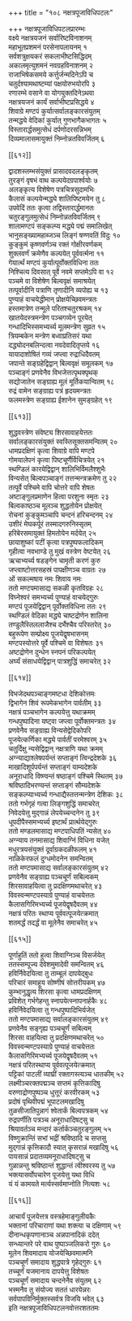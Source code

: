 +++
title = "१०८ नक्षत्रपूजाविधिपटलः"

+++
नक्षत्रपूजाविधिपटलप्रारम्भः  
वक्ष्ये नक्षत्रयजनं सर्वारिष्टविनाशनम्  
महाभूतप्रशमनं परसेनापलायनम् १  
सर्वशत्रुक्षयकरं सकलाभीष्टसिद्धिदम्  
अकालमृत्युशमनं नवग्रहविनाशनम् २  
राजाभिषेकसमये कर्त्तुर्जन्मदिनेऽपि च  
चतुर्दश्यामथाष्टम्यां पक्षयोरुभयोरपि ३  
रणारम्भे वसाने वा योगयुक्तदिनेऽथवा  
नक्षत्रयजनं कार्यं सर्वाभीष्टप्रसिद्धये ४  
शिवाग्रे मण्टपं कुर्यात्सर्वालङ्कारसंयुतम्  
तन्मद्ध्ये वेदिकां कुर्यात् गुणभागैकभागतः ५  
विस्तारार्द्धसमुत्सेधं दर्पणोदरसन्निभम्  
दिव्यमालासमायुक्तं निम्नोन्नतविवर्जितम् ६  

[[६१२]]  

द्वादशस्तम्भसंयुक्तं प्रासादवदलङ्कृतम्  
तुरङ्गं वृषभं वाथ कल्पयेदग्रपार्श्वयोः ७  
अलङ्कृत्य विशेषेण पत्रचित्रसुदामभिः  
कैलासं कल्पयेन्मद्ध्ये शालिपिष्टमयेन तु ८  
उपवेदिं ततः कृत्वा तद्विस्तारार्द्धमानतः  
चतुरङ्गुलमुत्सेधं निम्नोन्नतविवर्जितम् ९  
शालामण्टपं सङ्कल्प्य मद्ध्ये पद्मं समालिखेत्  
भानुसङ्ख्यामहाब्जञ्च लिङ्गं षण्णवतिं विदुः १०  
कुङ्कुमं कृष्णवर्णञ्च रक्तं गोक्षीरवर्णकम्  
शुक्लवर्णं क्रमेणैव कल्पयेत् पूर्ववर्त्मना ११  
गेयार्त्थं मण्टपं कुर्यात्पूर्वोक्तविधिना ततः  
निश्चित्य दिवसात् पूर्वे नवमे सप्तमेऽपि वा १२  
पञ्चमे वा विशेषेण बिल्ववृक्षं समाश्रयेत्  
तत्पूर्वादीनि पत्राणि तृणादीनि व्यपोह्य च १३  
पुण्याहं वाचयेद्धीमान् प्रोक्षयेच्छिवमन्त्रतः  
हस्तमात्रेण तन्मूले परितश्चतुरश्रकम् १४  
खातयेदस्त्रमन्त्रेण पञ्चगव्येन पूरयेत्  
गन्धादिभिस्समभ्यर्च्य मूलमन्त्रेण सुव्रत १५  
त्रियम्बकेन मन्त्रेण बध्वाप्रतिसरं यथा  
दद्ध्योदनबलिन्दत्वा नवदेवादितृप्तये १६  
यायादाशोषितं गव्यं जप्त्वा रुद्राधिदैवतम्  
जपान्ते सङ्ग्रहेद्विद्वान् बिल्ववृक्षं समूलकम् १७  
पञ्चाङ्गं प्रणवेनैव विभजेत्तत्पृथक्पृथक्  
सद्योजातेन सङ्ग्राह्य मूलं मूर्तिकयान्वितम् १८  
रुद्रं वामेन सङ्ग्राह्य पत्रं हृदयमन्त्रतः  
फलमस्त्रेण सङ्ग्राह्य ईशानेन सुमङ्ग्रहेत् १९  

[[६१३]]  

शुद्धवस्त्रेण संवेष्ट्य शिरसावाहयेत्ततः  
सर्वालङ्कारसंयुक्तं स्वस्तिसूक्तसमन्वितम् २०  
धामप्रदक्षिणं कृत्वा शिवाग्रे वापि मण्टपे  
गोमयालेपनं कृत्वा पिष्टचूर्णैर्विचित्रयेत् २१  
स्थण्डिलं कारयेद्विद्वान् शालिभिर्विमलैश्शुभैः  
विन्यसेत् बिल्वपञ्चाङ्गं तत्तन्मन्त्रक्रमेण तु २२  
तत्पूर्वे पश्चिमे वापि चोत्तरे वापि शेषतः  
अष्टाङ्गुलप्रमाणेन हित्वा परशुना स्मृतः २३  
बिल्वकाष्ठञ्च मूलञ्च शुद्धतोयेन प्रोक्षयेत्  
रोचनां कुङ्कुमञ्चापि चन्दनं हरिचन्दनम् २४  
उशीरं मेघकर्पूरं तस्मादगरुनिस्सृतम्  
हरिबेरसमायुक्तं हिमतोयेन मर्दयेत् २५  
छायाशुष्कां पटीं कृत्वा पत्रपुष्पफलादिकम्  
गृहीत्वा नवभाण्डे तु मुखं वस्त्रेण वेष्टयेत् २६  
ऋचाभ्यर्च्य षडङ्गेन चामृती करणं कुरु  
जप्त्वाष्टोत्तरसहस्रं पापक्षीणञ्च वाग्रतः २७  
ओं सकल्मषाय नमः शिवाय नमः  
ततो मण्टपमासाद्य सकळी कृतविग्रहः २८  
विघ्नेश्वरं समभ्यर्च्य पुण्याहं वाचयेद्गुरुः  
मण्टपं पूजयेद्विद्वान् पूर्वोक्तविधिना ततः २९  
स्थण्डिलं वेदिका मद्ध्ये चाष्टद्रोणेन शालिना  
तण्डुलैस्तिललाजैश्च दर्भैश्चैव परिस्तरेत् ३०  
बहुरूपेण सम्प्रोक्ष्य पूजयेद्वृषभासनम्  
मण्टपस्योत्तरे पूर्वे पश्चिमे वा विशेषतः ३१  
अष्टद्रोणेन दुन्धेन स्नपनं परिकल्पयेत्  
अर्घ्यं संसाधयेद्विद्वान् पात्रशुद्धिं समाचरेत् ३२  

[[६१४]]  

विभजेदथपञ्चाङ्गमष्टधा देशिकोत्तमः  
द्विभागेन शिवं रूपमेकभागेन पार्वतीम् ३३  
नक्षत्रं पञ्चभागेन कल्पयेत्तु यथाक्रमम्  
गन्धपुष्पादिना यष्ट्वा जप्त्वा पूर्वोक्तमन्त्रतः ३४  
प्रणवेनैव सङ्ग्राह्य विन्यसेद्वेदिकोपरि  
पूजयेत्कर्णिका मद्ध्ये पार्वतीं परमेश्वरम् ३५  
चतुर्दिक्षु न्यसेद्विद्वान् नक्षत्राणि यथा क्रमम्  
अग्न्याद्याश्लेषपर्यन्तं सप्ताङ्गं त्विन्द्रदेशके ३६  
माखादिशूर्पपर्यन्तं सप्ताङ्गं याम्यदेशके  
अनूराधादि विष्ण्वन्तं षष्ठाङ्गं पश्चिमे स्थितम् ३७  
श्रविष्ठादिभरण्यन्तं सप्ताङ्गं सौम्यदेशके  
सङ्कल्प्याभ्यर्च्य गन्धाद्यैस्तत्तन्मन्त्रेण देशिकः ३८  
ततो गर्भगृहं गत्वा लिङ्गशुद्धिं समाचरेत्  
निवेदयेत्तु मुद्गान्नं लेपयेच्चन्दनेन तु ३९  
धूपदीपैस्समभ्यर्च्य इष्टार्थं प्रार्त्थयेद्गुरुः  
ततो मण्डलमासाद्य मण्टपाधिपतिं न्यसेत् ४०  
अग्न्याय तनमासाद्य शिवाग्निं विधिना यजेत्  
मधुरत्रयसंयुक्तं दूर्वाग्रकदळीफलम् ४१  
नाळिकेरफलं दुग्धमोदनेन समन्वितम्  
ततो मण्टपमासाद्य सर्वालङ्कारसंयुतम् ४२  
प्रणवेनैव सङ्ग्राह्य पञ्चचूर्णं सबिल्वकम्  
शिरसावाहयित्वा तु प्रदक्षिणमथाचरेत् ४३  
विवस्वन्मण्टपस्याग्रे पुण्याहं वाचयेत्ततः  
कैलासगिरिमभ्यर्च्य पूजयेद्वृषदैवतम् ४४  
नक्षत्रं परितः स्थाप्य पूर्ववत्पूजयेत्क्रमात्  
शतमर्द्धं तदर्द्धं वा मूलेनैव समाचरेत् ४५  

[[६१५]]  

पूर्णाहुतिं ततो हुत्वा शिवाग्निञ्च विसर्जयेत्  
ततस्सम्पूज्य देवेशमुमादेवी समन्वितम् ४६  
हविर्निवेदयित्वा तु ताम्बूलं दापयेद्बुधः  
परिचारं समाहूय सोष्णीषं सोत्तरीयकम् ४७  
कुम्भानुद्धृत्य शिरसा कृत्वा धामप्रदक्षिणम्  
प्रविशेत् गर्भगेहन्तु स्नापयेत्स्नापनार्हकैः ४८  
हविर्निवेदयित्वा तु गन्धपुष्पादिभिर्यजेत्  
ततो मण्टपमासाद्य सर्वालङ्कारसंयुतम् ४९  
प्रणवेनैव सङ्गृह्य पञ्चचूर्णं सबिल्वम्  
शिरसा वाहयित्वा तु प्रदक्षिणमथाचरेत् ५०  
विवस्वन्मण्टपस्याग्रे पुण्याहं वाचयेत्ततः  
कैलासगिरिमभ्यर्च्य पूजयेद्वृषदैवतम् ५१  
नक्षत्रं परितस्थाप्य पूर्ववत्पूजयेत्क्रमात्  
पट्टिकां पाटलीं व्याघ्रीं रक्तागस्त्यञ्च धातकीम् ५२  
लक्ष्मीञ्चरक्तपद्मञ्च सप्तमं कृत्तिकादिषु  
वरुणाद्रोणपुष्पञ्च धुत्तूरं करवीरकम् ५३  
प्रदोषं पृथिवीपद्मं भूपाटलमखादिषु  
तुळसीजातिपुन्नागं श्वेतार्कं बिल्वपत्रकम् ५४  
रुद्रपर्णीति पत्रञ्च अनूराधादिषट्सु च  
श्रियावर्तञ्च मन्दारं कर्तार्कञ्चतुरङ्गुलम् ५५    
विष्णुक्रान्तिं सभां भद्रीं श्रविष्ठादि च सप्तसु  
मुद्गान्नं कृत्तिकादौ स्यात् कृसरान्नं मखादिषु ५६  
पायसान्नं प्रदातव्यमनूराधादिषट्सु च  
गुळान्नन्तु श्रविष्ठान्तं शुद्धान्तं त्वीश्वरस्य तु ५७  
भक्त्यासर्वोपचारेण पूजयेत्तु यथा विधि  
यं यं कामयते मर्त्यस्सर्वमाप्नोति नित्यशः ५८  

[[६१६]]  

आचार्यं पूजयेत्तत्र वस्त्रहेमाङ्गुलीयकैः  
भक्तानां परिचाराणां यथा शक्त्या च दक्षिणाम् ५९  
दीनान्धकृपणानाञ्च अन्नपानादिकं ददेत्  
सन्ध्यान्तरे परे वाथ पुष्पाञ्जलिकरो गुरुः ६०  
मूलेन शिवमादाय योजयेच्छिवमात्मनि  
पञ्चचूर्णं समादाय शुद्धपात्रे गृहेद्गुरुः ६१  
तच्चूर्णं यजमानाय दापयेत्तु विशेषतः  
पञ्चचूर्णं समादाय चन्दनेनैव संयुतम् ६२  
भस्मनैव तु संयोज्य सततं धारयेन्नरः  
सर्वपापविनिर्मुक्तस्सर्वत्र विजयि भवेत् ६३  
इति नक्षत्रपूजाविधिपटलनवोत्तरशततमः  
